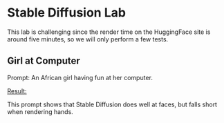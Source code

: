 # Stable Diffusion Lab

This lab is challenging since the render time on the HuggingFace site is around five minutes, so we will only perform a few tests.

## Girl at Computer

Prompt: An African girl having fun at her computer.

[Result:](../img/sd-an-african-girl-having-fun-at-her-computer.png)

This prompt shows that Stable Diffusion does well at faces, but falls short when rendering hands.
